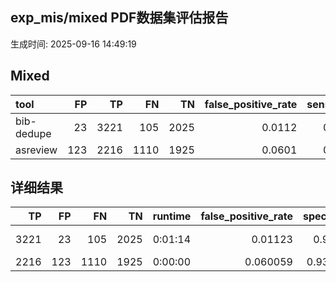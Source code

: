 ## exp_mis/mixed PDF数据集评估报告

生成时间: 2025-09-16 14:49:19

## Mixed

| tool       |   FP |   TP |   FN |   TN |   false_positive_rate |   sensitivity |   precision |     f1 |
|:-----------|-----:|-----:|-----:|-----:|----------------------:|--------------:|------------:|-------:|
| bib-dedupe |   23 | 3221 |  105 | 2025 |                0.0112 |        0.9684 |      0.9929 | 0.9805 |
| asreview   |  123 | 2216 | 1110 | 1925 |                0.0601 |        0.6663 |      0.9474 | 0.7823 |

## 详细结果

|   TP |   FP |   FN |   TN | runtime   |   false_positive_rate |   specificity |   sensitivity |   precision |       f1 | dataset       | tool       |
|-----:|-----:|-----:|-----:|:----------|----------------------:|--------------:|--------------:|------------:|---------:|:--------------|:-----------|
| 3221 |   23 |  105 | 2025 | 0:01:14   |              0.01123  |      0.98877  |      0.968431 |    0.99291  | 0.980518 | exp_mis/mixed | bib-dedupe |
| 2216 |  123 | 1110 | 1925 | 0:00:00   |              0.060059 |      0.939941 |      0.666266 |    0.947413 | 0.782348 | exp_mis/mixed | asreview   |